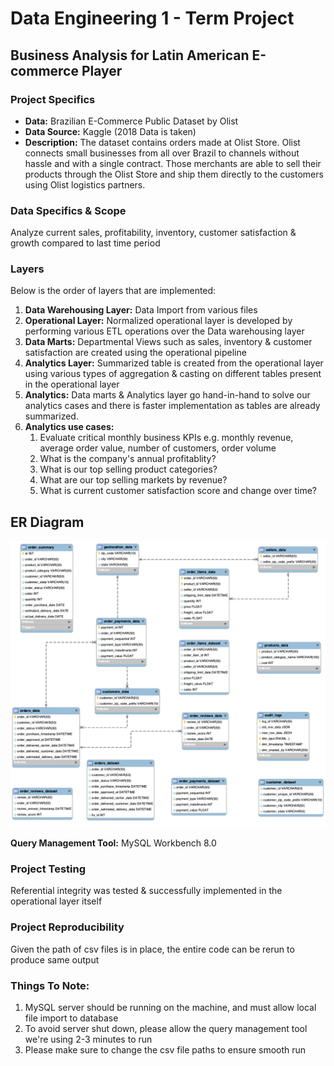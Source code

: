 # Data Engineering 1 - Term Project


## Business Analysis for Latin American E-commerce Player

### Project Specifics
* **Data:** Brazilian E-Commerce Public Dataset by Olist 
* **Data Source:** Kaggle (2018 Data is taken)
* **Description:** The dataset contains orders made at Olist Store. Olist connects small businesses from all over Brazil to channels without hassle and with a                        single contract. Those merchants are able to sell their products through the Olist Store and ship them directly to the customers using Olist                        logistics partners.

### Data Specifics & Scope
 Analyze current sales, profitability, inventory, customer satisfaction & growth compared to last time period

### Layers 
 Below is the order of layers that are implemented: 

 1. **Data Warehousing Layer:**  Data Import from various files
 2. **Operational Layer:**       Normalized operational layer is developed by performing various ETL operations over the Data warehousing layer
 3. **Data Marts:**              Departmental Views such as sales, inventory & customer satisfaction are created using the operational pipeline 
 4. **Analytics Layer:**         Summarized table is created from the operational layer using various types of aggregation & casting on different tables present in                                  the operational layer
 5. **Analytics:**               Data marts & Analytics layer go hand-in-hand to solve our analytics cases and there is faster implementation as tables are already                                  summarized.
 6. **Analytics use cases:**
    1. Evaluate critical monthly business KPIs e.g. monthly revenue, average order value,  number of customers, order volume
    2. What is the company's annual profitablity? 
    3. What is our top selling product categories?
    4. What are our top selling markets by revenue?
    5. What is current customer satisfaction score and change over time?

## ER Diagram
![ER Diagram][EER]

[EER]: EER.png "ER Diagram"


**Query Management Tool:** MySQL Workbench 8.0

### Project Testing
Referential integrity was tested & successfully implemented in the operational layer itself

### Project Reproducibility
Given the path of csv files is in place, the entire code can be rerun to produce same output


### Things To Note:
 1. MySQL server should be running on the machine, and must allow local file import to database
 2. To avoid server shut down, please allow the query management tool we're using 2-3 minutes to run
 3. Please make sure to change the csv file paths to ensure smooth run

<br/><br/><br/>
